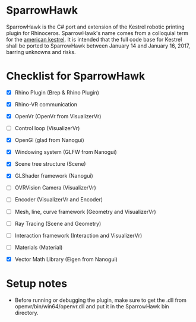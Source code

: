SparrowHawk
============

SparrowHawk is the C# port and extension of the Kestrel robotic printing plugin
for Rhinoceros. SparrowHawk's name comes from a colloquial term for the 
[american kestrel](https://en.wikipedia.org/wiki/American_kestrel). It is
intended that the full code base for Kestrel shall be ported to SparrowHawk
between January 14 and January 16, 2017, barring unknowns and risks.


Checklist for SparrowHawk
=========================

- [x] Rhino Plugin (Brep & Rhino Plugin)
- [x] Rhino-VR communication
- [x] OpenVr (OpenVr from VisualizerVr)
- [ ] Control loop (VisualizerVr)
- [x] OpenGl (glad from Nanogui)
- [x] Windowing system (GLFW from Nanogui)
- [x] Scene tree structure (Scene)
- [x] GLShader framework (Nanogui)
- [ ] OVRVision Camera (VisualizerVr)
- [ ] Encoder (VisualizerVr and Encoder)
- [ ] Mesh, line, curve framework (Geometry and VisualizerVr)
- [ ] Ray Tracing (Scene and Geometry)
- [ ] Interaction framework (Interaction and VisualizerVr)
- [ ] Materials (Material)
- [x] Vector Math Library (Eigen from Nanogui)


Setup notes
===========
* Before running or debugging the plugin, make sure to get the .dll from
openvr/bin/win64/openvr.dll and put it in the SparrowHawk bin directory.